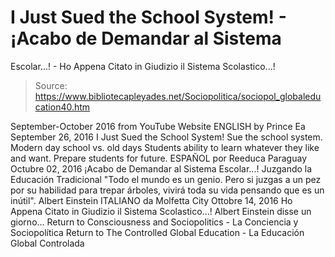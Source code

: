 # I Just Sued the School System! - ¡Acabo de Demandar al Sistema 
Escolar...! - Ho Appena Citato in Giudizio il Sistema Scolastico...!

> Source: https://www.bibliotecapleyades.net/Sociopolitica/sociopol_globaleducation40.htm

September-October 2016
from YouTube Website
ENGLISH
by Prince Ea September 26, 2016
I Just Sued the School System!
Sue the school system.
Modern day school vs. old days Students ability to learn
whatever they like and want. Prepare students for future.
ESPAÑOL
por Reeduca Paraguay Octubre 02, 2016
¡Acabo de Demandar al Sistema Escolar...!
Juzgando la Educación Tradicional "Todo el mundo es un genio.
Pero si juzgas a un pez por su habilidad para trepar árboles,
vivirá toda su vida pensando que es un inútil".
Albert Einstein
ITALIANO
da Molfetta City Ottobre 14, 2016
Ho Appena Citato in Giudizio il Sistema Scolastico...!
Albert Einstein disse un giorno...
Return to Consciousness and Sociopolitics - La Conciencia y Sociopolítica
Return to The Controlled Global Education - La Educación Global Controlada
